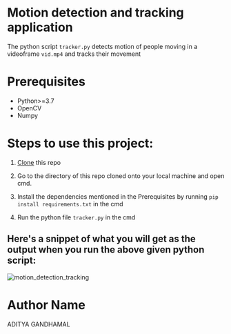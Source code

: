# Motion detection and tracking application
The python script `tracker.py` detects motion of people moving in a videoframe `vid.mp4` and tracks their movement

# Prerequisites 
  - Python>=3.7
  - OpenCV
  - Numpy
  
# Steps to use this project:
  1. [Clone](https://docs.github.com/en/github/creating-cloning-and-archiving-repositories/cloning-a-repository) this repo
  
  2. Go to the directory of this repo cloned onto your local machine and open cmd.
  
  3. Install the dependencies mentioned in the Prerequisites by running `pip install requirements.txt` in the cmd
  
  4. Run the python file `tracker.py` in the cmd
  
  ## Here's a snippet of what you will get as the output when you run the above given python script:
  
  ![motion_detection_tracking](https://user-images.githubusercontent.com/61016383/93706240-e1ebe280-fb41-11ea-9990-c80e22e74543.gif)
  
  # Author Name
  ADITYA GANDHAMAL
